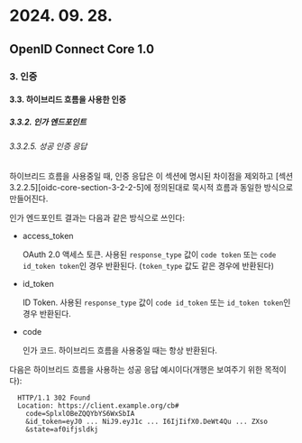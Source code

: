 # 2024. 09. 28.

## OpenID Connect Core 1.0

### 3. 인증

#### 3.3. 하이브리드 흐름을 사용한 인증

##### 3.3.2. 인가 엔드포인트

###### 3.3.2.5. 성공 인증 응답

하이브리드 흐름을 사용중일 때, 인증 응답은 이 섹션에 명시된 차이점을 제외하고 [섹션 3.2.2.5][oidc-core-section-3-2-2-5]에 정의된대로 묵시적 흐름과 동일한 방식으로 만들어진다.

인가 엔드포인트 결과는 다음과 같은 방식으로 쓰인다:

* access_token

  OAuth 2.0 액세스 토큰. 사용된 `response_type` 값이 `code token` 또는 `code id_token token`인 경우 반환된다. (`token_type` 값도 같은 경우에 반환된다)

* id_token

  ID Token. 사용된 `response_type` 값이 `code id_token` 또는 `id_token token`인 경우 반환된다.

* code

  인가 코드. 하이브리드 흐름을 사용중일 때는 항상 반환된다.

다음은 하이브리드 흐름을 사용하는 성공 응답 예시이다(개행은 보여주기 위한 목적이다):

```
  HTTP/1.1 302 Found
  Location: https://client.example.org/cb#
    code=SplxlOBeZQQYbYS6WxSbIA
    &id_token=eyJ0 ... NiJ9.eyJ1c ... I6IjIifX0.DeWt4Qu ... ZXso
    &state=af0ifjsldkj
```

